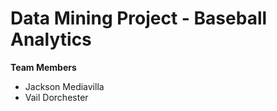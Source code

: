 # Data Mining Project - Baseball Analytics

**Team Members**
* Jackson Mediavilla
* Vail Dorchester
